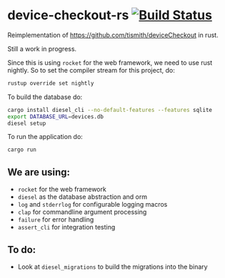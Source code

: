# device-checkout-rs [![Build Status](https://travis-ci.org/tismith/device-checkout-rs.svg?branch=master)](https://travis-ci.org/tismith/device-checkout-rs)

Reimplementation of https://github.com/tismith/deviceCheckout in rust.

Still a work in progress.


Since this is using `rocket` for the web framework, we need to use rust nightly. So to set the compiler stream for this project, do:
```sh
rustup override set nightly
```

To build the database do:
```sh
cargo install diesel_cli --no-default-features --features sqlite
export DATABASE_URL=devices.db
diesel setup
```

To run the application do:
```sh
cargo run
```

## We are using:
* `rocket` for the web framework
* `diesel` as the database abstraction and orm
* `log` and `stderrlog` for configurable logging macros
* `clap` for commandline argument processing
* `failure` for error handling
* `assert_cli` for integration testing

## To do:
* Look at `diesel_migrations` to build the migrations into the binary
